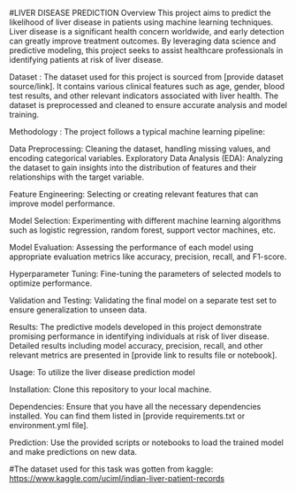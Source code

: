 #LIVER DISEASE PREDICTION
Overview
This project aims to predict the likelihood of liver disease in patients using machine learning techniques. Liver disease is a significant health concern worldwide, and early detection can greatly improve treatment outcomes. By leveraging data science and predictive modeling, this project seeks to assist healthcare professionals in identifying patients at risk of liver disease.

Dataset :
The dataset used for this project is sourced from [provide dataset source/link]. It contains various clinical features such as age, gender, blood test results, and other relevant indicators associated with liver health. The dataset is preprocessed and cleaned to ensure accurate analysis and model training.

Methodology :
The project follows a typical machine learning pipeline:

Data Preprocessing:
Cleaning the dataset, handling missing values, and encoding categorical variables.
Exploratory Data Analysis (EDA): Analyzing the dataset to gain insights into the distribution of features and their relationships with the target variable.

Feature Engineering:
Selecting or creating relevant features that can improve model performance.

Model Selection: 
Experimenting with different machine learning algorithms such as logistic regression, random forest, support vector machines, etc.

Model Evaluation: 
Assessing the performance of each model using appropriate evaluation metrics like accuracy, precision, recall, and F1-score.

Hyperparameter Tuning: 
Fine-tuning the parameters of selected models to optimize performance.

Validation and Testing: 
Validating the final model on a separate test set to ensure generalization to unseen data.

Results:
The predictive models developed in this project demonstrate promising performance in identifying individuals at risk of liver disease. Detailed results including model accuracy, precision, recall, and other relevant metrics are presented in [provide link to results file or notebook].

Usage:
To utilize the liver disease prediction model

Installation: 
Clone this repository to your local machine.

Dependencies: 
Ensure that you have all the necessary dependencies installed. You can find them listed in [provide requirements.txt or environment.yml file].

Prediction: 
Use the provided scripts or notebooks to load the trained model and make predictions on new data.

#The dataset used for this task was gotten from kaggle: https://www.kaggle.com/uciml/indian-liver-patient-records
